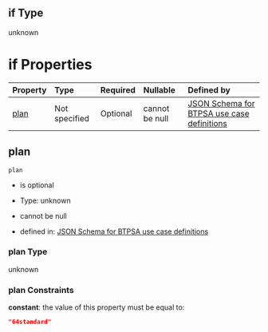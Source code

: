 ## if Type

unknown

# if Properties

| Property      | Type          | Required | Nullable       | Defined by                                                                                                                                                                                                                                    |
| :------------ | :------------ | :------- | :------------- | :-------------------------------------------------------------------------------------------------------------------------------------------------------------------------------------------------------------------------------------------- |
| [plan](#plan) | Not specified | Optional | cannot be null | [JSON Schema for BTPSA use case definitions](btpsa-usecase-properties-services-items-allof-1-then-allof-42-then-allof-11-if-properties-plan.md "undefined#/properties/services/items/allOf/1/then/allOf/42/then/allOf/11/if/properties/plan") |

## plan



`plan`

*   is optional

*   Type: unknown

*   cannot be null

*   defined in: [JSON Schema for BTPSA use case definitions](btpsa-usecase-properties-services-items-allof-1-then-allof-42-then-allof-11-if-properties-plan.md "undefined#/properties/services/items/allOf/1/then/allOf/42/then/allOf/11/if/properties/plan")

### plan Type

unknown

### plan Constraints

**constant**: the value of this property must be equal to:

```json
"64standard"
```

